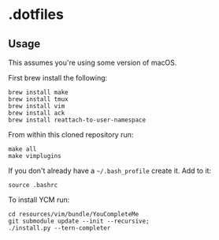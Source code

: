 # .dotfiles

## Usage

This assumes you're using some version of macOS.

First brew install the following:

```
brew install make
brew install tmux
brew install vim
brew install ack
brew install reattach-to-user-namespace
```

From within this cloned repository run:

```
make all
make vimplugins
```

If you don't already have a `~/.bash_profile` create it. Add to it:

```
source .bashrc
```

To install YCM run:

```
cd resources/vim/bundle/YouCompleteMe
git submodule update --init --recursive;
./install.py --tern-completer
```
